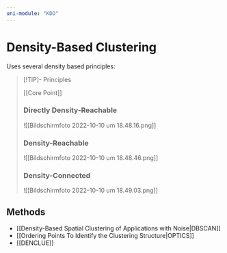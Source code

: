 ```yaml
---
uni-module: "KDD"
---
```


# Density-Based Clustering

Uses several density based principles:

> [!TIP]- Principles
>
> [[Core Point]]
>
> ### Directly Density-Reachable
>
> ![[Bildschirmfoto 2022-10-10 um 18.48.16.png]]
>
> ### Density-Reachable
>
> ![[Bildschirmfoto 2022-10-10 um 18.48.46.png]]
>
> ### Density-Connected
>
> ![[Bildschirmfoto 2022-10-10 um 18.49.03.png]]

## Methods

- [[Density-Based Spatial Clustering of Applications with Noise|DBSCAN]]
- [[Ordering Points To Identify the Clustering Structure|OPTICS]]
- [[DENCLUE]]
